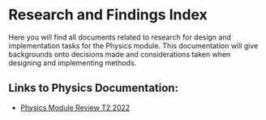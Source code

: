 # Research and Findings Index

Here you will find all documents related to research for design and implementation tasks for the
Physics module. This documentation will give backgrounds onto decisions made and considerations
taken when designing and implementing methods.

## Links to Physics Documentation:

- [Physics Module Review T2 2022](Physics_Module_Review_2022_Trimester_2.md)
